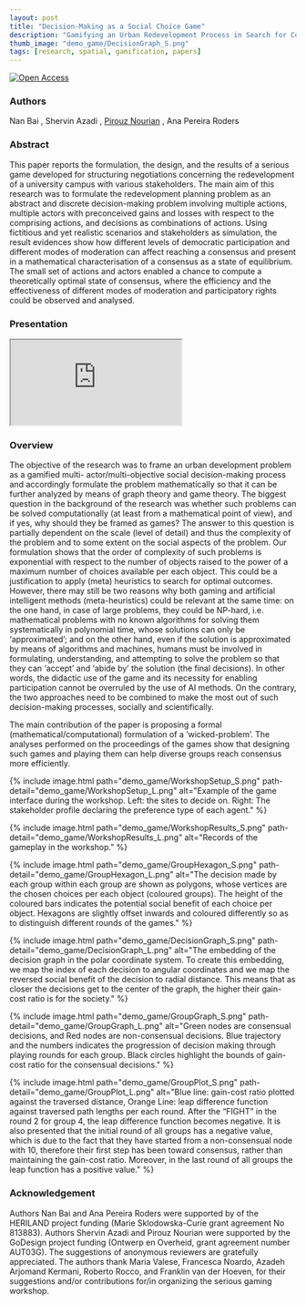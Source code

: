 ```yaml
---
layout: post
title: "Decision-Making as a Social Choice Game"
description: "Gamifying an Urban Redevelopment Process in Search for Consensus"
thumb_image: "demo_game/DecisionGraph_S.png"
tags: [research, spatial, gamification, papers]
---
```


[![Open Access](https://img.shields.io/badge/open%20access-full--text-green)](https://www.researchgate.net/publication/344264255_Decision-Making_as_a_Social_Choice_Game_Gamifying_an_urban_redevelopment_process_in_search_for_consensus)

### Authors

Nan Bai , Shervin Azadi , [Pirouz Nourian](https://sites.google.com/site/pirouznourian/about-me?authuser=0) , Ana Pereira Roders

### Abstract

This paper reports the formulation, the design, and the results of a serious game developed for structuring negotiations concerning the redevelopment of a university campus with various stakeholders. The main aim of this research was to formulate the redevelopment planning problem as an abstract and discrete decision-making problem involving multiple actions, multiple actors with preconceived gains and losses with respect to the comprising actions, and decisions as combinations of actions. Using fictitious and yet realistic scenarios and stakeholders as simulation, the result evidences show how different levels of democratic participation and different modes of moderation can affect reaching a consensus and present in a mathematical characterisation of a consensus as a state of equilibrium. The small set of actions and actors enabled a chance to compute a theoretically optimal state of consensus, where the efficiency and the effectiveness of different modes of moderation and participatory rights could be observed and analysed.

### Presentation

<div class="embed-responsive embed-responsive-16by9">
  <iframe src="https://www.youtube.com/embed/EcZcjK7fj5E" allowfullscreen></iframe>
</div>

### Overview

The objective of the research was to frame an urban development problem as a gamified multi- actor/multi-objective social decision-making process and accordingly formulate the problem mathematically so that it can be further analyzed by means of graph theory and game theory.
The biggest question in the background of the research was whether such problems can be solved computationally (at least from a mathematical point of view), and if yes, why should they be framed as games? The answer to this question is partially dependent on the scale (level of detail) and thus the complexity of the problem and to some extent on the social aspects of the problem. Our formulation shows that the order of complexity of such problems is exponential with respect to the number of objects raised to the power of a maximum number of choices available per each object. This could be a justification to apply (meta) heuristics to search for optimal outcomes. However, there may still be two reasons why both gaming and artificial intelligent methods (meta-heuristics) could be relevant at the same time: on the one hand, in case of large problems, they could be NP-hard, i.e. mathematical problems with no known algorithms for solving them systematically in polynomial time, whose solutions can only be ‘approximated’; and on the other hand, even if the solution is approximated by means of algorithms and machines, humans must be involved in formulating, understanding, and attempting to solve the problem so that they can ‘accept’ and ‘abide by’ the solution (the final decisions). In other words, the didactic use of the game and its necessity for enabling participation cannot be overruled by the use of AI methods. On the contrary, the two approaches need to be combined to make the most out of such decision-making processes, socially and scientifically.

The main contribution of the paper is proposing a formal (mathematical/computational) formulation of a ‘wicked-problem’. The analyses performed on the proceedings of the games show that designing such games and playing them can help diverse groups reach consensus more efficiently.

{% include image.html path="demo_game/WorkshopSetup_S.png"
                      path-detail="demo_game/WorkshopSetup_L.png"
                      alt="Example of the game interface during the workshop. Left: the sites to decide on. Right: The stakeholder profile declaring the preference type of each agent." %}

{% include image.html path="demo_game/WorkshopResults_S.png"
                      path-detail="demo_game/WorkshopResults_L.png"
                      alt="Records of the gameplay in the workshop." %}

{% include image.html path="demo_game/GroupHexagon_S.png"
                      path-detail="demo_game/GroupHexagon_L.png"
                      alt="The decision made by each group within each group are shown as polygons, whose vertices are the chosen choices per each object (coloured groups). The height of the coloured bars indicates the potential social benefit of each choice per object. Hexagons are slightly offset inwards and coloured differently so as to distinguish different rounds of the games." %}

{% include image.html path="demo_game/DecisionGraph_S.png"
                      path-detail="demo_game/DecisionGraph_L.png"
                      alt="The embedding of the decision graph in the polar coordinate system. To create this embedding, we map the index of each decision to angular coordinates and we map the reversed social benefit of the decision to radial distance. This means that as closer the decisions get to the center of the graph, the higher their gain-cost ratio is for the society." %}

{% include image.html path="demo_game/GroupGraph_S.png"
                      path-detail="demo_game/GroupGraph_L.png"
                      alt="Green nodes are consensual decisions, and Red nodes are non-consensual decisions. Blue trajectory and the numbers indicates the progression of decision making through playing rounds for each group. Black circles highlight the bounds of gain-cost ratio for the consensual decisions." %}

{% include image.html path="demo_game/GroupPlot_S.png"
                      path-detail="demo_game/GroupPlot_L.png"
                      alt="Blue line: gain-cost ratio plotted against the traversed distance, Orange Line: leap difference function against traversed path lengths per each round. After the “FIGHT” in the round 2 for group 4, the leap difference function becomes negative. It is also presented that the initial round of all groups has a negative value, which is due to the fact that they have started from a non-consensual node with 10, therefore their first step has been toward consensus, rather than maintaining the gain-cost ratio. Moreover, in the last round of all groups the leap function has a positive value." %}

### Acknowledgement

Authors Nan Bai and Ana Pereira Roders were supported by of the HERILAND project funding (Marie
Sklodowska-Curie grant agreement No 813883). Authors Shervin Azadi and Pirouz Nourian were supported by the GoDesign project funding (Ontwerp en Overheid, grant agreement number AUT03G).
The suggestions of anonymous reviewers are gratefully appreciated. The authors thank Maria Valese, Francesca Noardo, Azadeh Arjomand Kermani, Roberto Rocco, and Franklin van der Hoeven, for their suggestions and/or contributions for/in organizing the serious gaming workshop.
